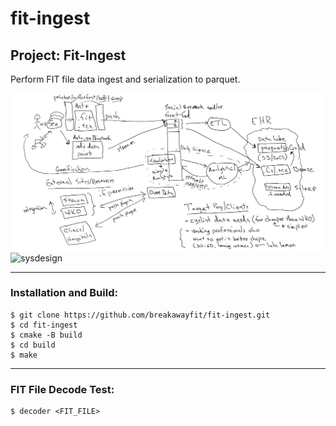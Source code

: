 # fit-ingest

## Project: Fit-Ingest

Perform FIT file data ingest and serialization to parquet.

![sysdesign_v1](./sysdesign_v1.jpg)
![sysdesign](https://github.com/breakawayfit/fit-ingest/blob/main/sysdesign_v1.jpg)

___

### Installation and Build:

```
$ git clone https://github.com/breakawayfit/fit-ingest.git
$ cd fit-ingest
$ cmake -B build
$ cd build
$ make
```
___

### FIT File Decode Test:

```
$ decoder <FIT_FILE>
```

